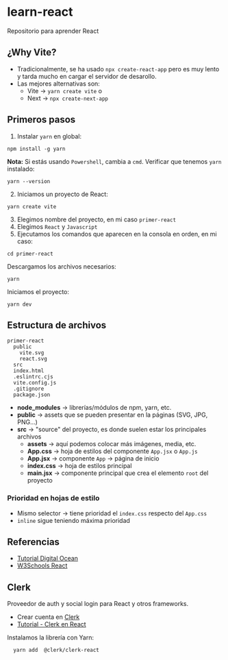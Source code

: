 # learn-react
Repositorio para aprender React

## ¿Why Vite?

- Tradicionalmente, se ha usado `npx create-react-app` pero es muy lento y tarda mucho en cargar el servidor de desarollo.
- Las mejores alternativas son:
  - Vite -> `yarn create vite` o
  - Next -> `npx create-next-app`

## Primeros pasos
1. Instalar `yarn` en global:
```
npm install -g yarn
```
**Nota:** Si estás usando `Powershell`, cambia a `cmd`.
Verificar que tenemos `yarn` instalado:
```
yarn --version
```
2. Iniciamos un proyecto de React:
```
yarn create vite
```
3. Elegimos nombre del proyecto, en mi caso `primer-react`
4. Elegimos `React` y `Javascript`
5. Ejecutamos los comandos que aparecen en la consola en orden, en mi caso:
```
cd primer-react
```
Descargamos los archivos necesarios:
```
yarn
```
Iniciamos el proyecto:
```
yarn dev
``` 
## Estructura de archivos
```
primer-react
  public
    vite.svg
    react.svg
  src
  index.html
  .eslintrc.cjs
  vite.config.js
  .gitignore
  package.json
```

- **node_modules** -> librerías/módulos de npm, yarn, etc. 
- **public** -> assets que se pueden presentar en la páginas (SVG, JPG, PNG...)
- **src** -> "source" del proyecto, es donde suelen estar los principales archivos
  - **assets** -> aquí podemos colocar más imágenes, media, etc.
  - **App.css** -> hoja de estilos del componente `App.jsx` o `App.js`
  - **App.jsx** -> componente `App` -> página de inicio
  - **index.css** -> hoja de estilos principal
  - **main.jsx** -> componente principal que crea el elemento `root` del proyecto
    
### Prioridad en hojas de estilo

- Mismo selector -> tiene prioridad el `index.css` respecto del `App.css`
- `inline` sigue teniendo máxima prioridad


## Referencias

- [Tutorial Digital Ocean](https://www.digitalocean.com/community/tutorials/how-to-set-up-a-react-project-with-vite)
- [W3Schools React](https://www.w3schools.com/react/react_render.asp)

## Clerk
Proveedor de auth y social login para React y otros frameworks.

- Crear cuenta en [Clerk](https://dashboard.clerk.com/sign-up)
- [Tutorial - Clerk en React](https://clerk.com/docs/quickstarts/get-started-with-create-react-app)

Instalamos la librería con Yarn:
```
  yarn add  @clerk/clerk-react
```